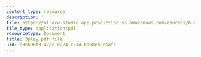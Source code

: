 ```yaml
---
content_type: resource
description: ''
file: https://ol-ocw-studio-app-production.s3.amazonaws.com/courses/6-034-artificial-intelligence-fall-2010/03e696f347acd224c31d6a68eb2ceafc_6nDqY8MPLDM.pdf
file_type: application/pdf
resourcetype: Document
title: 3play pdf file
uid: 03e696f3-47ac-d224-c31d-6a68eb2ceafc
---
```


